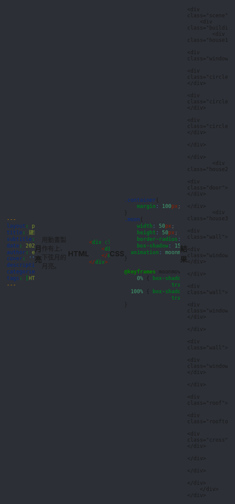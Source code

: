 ```yaml
---
layout: post
title: 建築物
subtitle:
date: 2020-03-21 11:31:00 +0800
author: egg
cover: ''
description:
categories: CSS
tags: [HTML, CSS] 
---
```


### 月亮
用動畫製作有上、下弦月的月亮。




### HTML

```HTML
<div class="container">
	<div class="moon">
	</div>
</div>
```


### CSS
```CSS
.container{
	margin: 100px;
}
.moon{
	width: 50px;
	height: 50px;
	border-radius: 100%;
	box-shadow: 15px -15px;
  animation: moonmove 5s infinite;
}
		
@keyframes moonmove{
    0% { box-shadow: 15px -15px; 
			   transform: translateX(-15px) translateY(15px);}
  100% { box-shadow: -30px 30px; 
			   transform: translateX(30px) translateY(-30px);}
}
```


### 結果

<style type="text/css">
	*{
		position: relative;
	}
	html, body{
		width: 100%;
		height: 100%;
		display: flex;
		justify-content: center;
		align-items: center;
		background-color: #2C2F36;
		position: relative;
		z-index:-1;
	}
	.scene{
		width: 700px;
		height: 500px;
		border-radius: 15px;
		overflow: hidden;
		position: relative;
		z-index: -5;
		background: linear-gradient(#1D2B49, #1A45A0, #91cdff, #fff);
		background-size: 100% 300%;
		box-shadow: 0px 0px 30px rgba(0, 0, 0, 0.3);
	}
	.building{
		/*margin: 100px;*/
		position: absolute;
		right: 0;
		bottom: 0;
		transform: scale(0.95);
	}
	[class^="house"] {
		position: absolute;
		bottom: 0;
		right: 0;
	}	
	.house1{
		position: absolute;
		width: 180px;
		height: 200px;	
		bottom: 0;
		right: 0;
		background-color: #fafaf5;
		box-shadow: inset -50px 0px #e3e2cf;	
	}
	.window{
		/*position: absolute;*/
		width: 40px;
		height: 100px;
		border-radius: 20px;
		display: flex;
		flex-direction: column;
		justify-content:space-around;
		align-items: center;
		margin-top: 40px;
		margin-left: 70px;
		background-color: #e3e2cf;
		box-shadow: inset 8px 5px #bebdaf;
		}
	.circle{
		width: 20px;
		height: 20px;
		border-radius: 50%;
		background-color: #534d4d;
		margin: 4px;
		margin-left: 10px;
	}

	.house2{
		position: absolute;
		width: 240px;
		height: 170px;
		bottom: 0;
		right: 130px;
		background-color: #fafaf5;
		box-shadow: inset 0px 15px #8dc9fc, inset -72px 0px #e3e2cf;
	}
	.door{
		width: 40px;
		height: 80px;
		border-radius: 20px 20px 0 0;
		position: absolute;
		bottom: 0;
		left: 45px;
		background-color: #2c2f36;
		box-shadow: inset 10px 2px #7cb1ff;
	}
	.house3{
		width: 320px;
		height: 300px;
		position: absolute;
		display: flex;
		justify-content: center;
		align-items: center;
		bottom: 0px;
		right: 0px;
		background-color: #fafaf5;
		z-index: -3;
	}
	.house3 .wall{
		flex: 1;
		height: 100%;
		display: flex;
		justify-content: center;
		align-items: flex-start;	
		/*bottom: 0;
		right: 0;*/
	}
	.house3 .wall:before{
		content:'';
		display: block;
		width: 105%;
		height: 20px;
		position: absolute;
		top: -20px;
		left: 50%;
		transform: translateX(-50%);
		background-color: inherit;
		box-shadow: 0px 0px 10px rgba(0,0,0,.1);
	}
	.windows{
		width: 24px;
		height: 50px;
		border-radius: 12px 12px 0 0;
		margin-top: 30px;
		background-color: #2C2F36;
	}
		
	.wall:nth-child(1){
		background-color: #fafaf5;
		flex: 10;
	}
	.wall:nth-child(1) .windows{
		box-shadow: inset 8px 2px #7cb1ff;
	}
	.wall:nth-child(1):before{
		z-index: 1;		
	}
	.wall:nth-child(2){
		background-color: #e3e2cf;
		flex: 14;
	}
	.wall:nth-child(2) .windows{
		box-shadow: inset 0px 2px #7cb1ff;
	}
	.wall:nth-child(2):before{
		z-index: 2;
	}
	.wall:nth-child(3){
		background-color: #bebdaf;
		flex: 10;
	}
	.wall:nth-child(3) .windows{
		box-shadow: inset -8px 2px #7cb1ff;
	}
	.wall:nth-child(3):before{
		z-index: 1;			
	}
	.roof{
		width: 300px;
		height: 150px;
		border-radius: 150px 150px 0 0;
		position: absolute;
		top: -170px;
		right: 5px;
		background-image: linear-gradient(150deg, #6fc5ff, #0058ff);
	}
	.rooftop{
		width: 28px;
		height: 14px;
		border-radius: 14px 14px 0 0;
		position: absolute;
		left: 50%;
		top: -14px;
		transform: translateX(-50%);
		background-color: #fff;
	}
	.cross{
		width: 4px;
		height: 30px;
		position: absolute;
		left: 50%;
		transform: translateX(-50%);
		bottom: 10px;
		background-color: #fff;
	}
	.roof .cross:before{
		content: '';
		display: block;
		width: 20px;
		height: 4px;
		position: absolute;
		bottom: 15px;
		left: 50%;
		transform: translateX(-50%);
		background-color: #fff;
	}
</style>
	
	<div class="scene">
		<div class="building">
			<div class="house1">
				<div class="window">
					<div class="circle"></div>
					<div class="circle"></div>
					<div class="circle"></div>
				</div>
			</div>
			<div class="house2">
				<div class="door"></div>
			</div>
			<div class="house3">
				<div class="wall">
					<div class="windows"></div>
				</div>
				<div class="wall">
					<div class="windows"></div>
				</div>
				<div class="wall">
					<div class="windows"></div>
				</div>
				<div class="roof">
					<div class="rooftop">
						<div class="cross"></div>
					</div>
				</div>
			</div>
		</div>
	</div>
